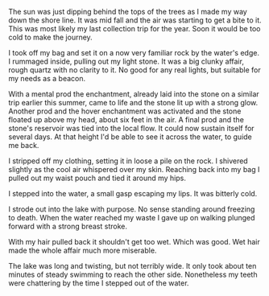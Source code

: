 The sun was just dipping behind the tops of the trees as I made my way down the shore line.
It was mid fall and the air was starting to get a bite to it.
This was most likely my last collection trip for the year.
Soon it would be too cold to make the journey.
 
I took off my bag and set it on a now very familiar rock by the water's edge.
I rummaged inside, pulling out my light stone.
It was a big clunky affair, rough quartz with no clarity to it.
No good for any real lights, but suitable for my needs as a beacon.

With a mental prod the enchantment, already laid into the stone on a similar trip earlier this summer, came to life and the stone lit up with a strong glow.
Another prod and the hover enchantment was activated and the stone floated up above my head, about six feet in the air.
A final prod and the stone's reservoir was tied into the local flow.
It could now sustain itself for several days. 
At that height I'd be able to see it across the water, to guide me back.

I stripped off my clothing, setting it in loose a pile on the rock.
I shivered slightly as the cool air whispered over my skin.
Reaching back into my bag I pulled out my waist pouch and tied it around my hips.

I stepped into the water, a small gasp escaping my lips.
It was bitterly cold.

I strode out into the lake with purpose.
No sense standing around freezing to death.
When the water reached my waste I gave up on walking plunged forward with a strong breast stroke.

With my hair pulled back it shouldn't get too wet.
Which was good.
Wet hair made the whole affair much more miserable.

The lake was long and twisting, but not terribly wide.
It only took about ten minutes of steady swimming to reach the other side.
Nonetheless my teeth were chattering by the time I stepped out of the water.

